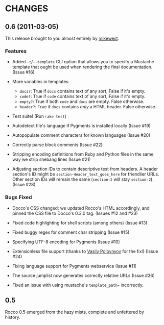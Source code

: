 CHANGES
=======

0.6 (2011-03-05)
----------------

This release brought to you almost entirely
by [mikewest](http://github.com/mikewest).

### Features

* Added `-t`/`--template` CLI option that allows you to specify a Mustache
  template that ought be used when rendering the final documentation.
  (Issue #16)

* More variables in templates:
  * `docs?`:    True if `docs` contains text of any sort, False if it's empty.
  * `code?`:    True if `code` contains text of any sort, False if it's empty.
  * `empty?`:   True if both `code` and `docs` are empty.  False otherwise.
  * `header?`:  True if `docs` contains _only_ a HTML header.  False otherwise.

* Test suite!  (Run `rake test`)

* Autodetect file's language if Pygments is installed locally (Issue #19)

* Autopopulate comment characters for known languages (Issue #20)

* Correctly parse block comments (Issue #22)

* Stripping encoding definitions from Ruby and Python files in the same
  way we strip shebang lines (Issue #21)

* Adjusting section IDs to contain descriptive test from headers.  A header
  section's ID might be `section-Header_text_goes_here` for friendlier URLs.
  Other section IDs will remain the same (`section-2` will stay
  `section-2`). (Issue #28)

### Bugs Fixed

* Docco's CSS changed: we updated Rocco's HTML accordingly, and pinned
  the CSS file to Docco's 0.3.0 tag.  (Issues #12 and #23)

* Fixed code highlighting for shell scripts (among others) (Issue #13)

* Fixed buggy regex for comment char stripping (Issue #15)

* Specifying UTF-8 encoding for Pygments (Issue #10)

* Extensionless file support (thanks to [Vasily Polovnyov][vast] for the
  fix!) (Issue #24)

* Fixing language support for Pygments webservice (Issue #11)

* The source jumplist now generates correctly relative URLs (Issue #26)

* Fixed an issue with using mustache's `template_path=` incorrectly.

[vast]: https://github.com/vast

0.5
---

Rocco 0.5 emerged from the hazy mists, complete and unfettered by history.
